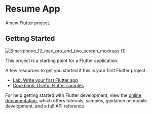 # Resume App

A new Flutter project.

## Getting Started
![Smartphone_12_max_pro_and_two_screen_mockups (1)](https://user-images.githubusercontent.com/83392919/189594917-44797dc5-c93e-4844-855f-e677aa438566.png)

This project is a starting point for a Flutter application.

A few resources to get you started if this is your first Flutter project:

- [Lab: Write your first Flutter app](https://docs.flutter.dev/get-started/codelab)
- [Cookbook: Useful Flutter samples](https://docs.flutter.dev/cookbook)

For help getting started with Flutter development, view the
[online documentation](https://docs.flutter.dev/), which offers tutorials,
samples, guidance on mobile development, and a full API reference.
